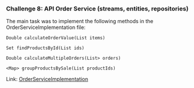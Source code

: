 <h3>Challenge 8: API Order Service (streams, entities, repositories)</h3>

The main task was to implement the following methods in the OrderServiceImplementation file:</h3>

`Double calculateOrderValue(List items)`

`Set findProductsById(List ids)`

`Double calculateMultipleOrders(List> orders)`

`<Map> groupProductsBySale(List productIds)`

Link: [OrderServiceImplementation](https://github.com/carolinegoulart/java-codenation-weekly-challenges/blob/master/challenge-08-API-order-service/main/service/OrderServiceImpl.java)
